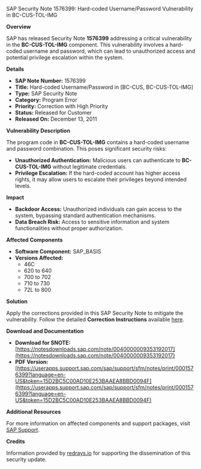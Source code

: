 SAP Security Note 1576399: Hard-coded Username/Password Vulnerability in BC-CUS-TOL-IMG

**Overview**

SAP has released Security Note **1576399** addressing a critical vulnerability in the **BC-CUS-TOL-IMG** component. This vulnerability involves a hard-coded username and password, which can lead to unauthorized access and potential privilege escalation within the system.

**Details**

- **SAP Note Number:** 1576399
- **Title:** Hard-coded Username/Password in [BC-CUS, BC-CUS-TOL-IMG]
- **Type:** SAP Security Note
- **Category:** Program Error
- **Priority:** Correction with High Priority
- **Status:** Released for Customer
- **Released On:** December 13, 2011

**Vulnerability Description**

The program code in **BC-CUS-TOL-IMG** contains a hard-coded username and password combination. This poses significant security risks:

- **Unauthorized Authentication:** Malicious users can authenticate to **BC-CUS-TOL-IMG** without legitimate credentials.
- **Privilege Escalation:** If the hard-coded account has higher access rights, it may allow users to escalate their privileges beyond intended levels.

**Impact**

- **Backdoor Access:** Unauthorized individuals can gain access to the system, bypassing standard authentication mechanisms.
- **Data Breach Risk:** Access to sensitive information and system functionalities without proper authorization.

**Affected Components**

- **Software Component:** SAP_BASIS
- **Versions Affected:**
  - 46C
  - 620 to 640
  - 700 to 702
  - 710 to 730
  - 72L to 800

**Solution**

Apply the corrections provided in this SAP Security Note to mitigate the vulnerability. Follow the detailed **Correction Instructions** available [here](https://me.sap.com/corrins/0001576399/41).

**Download and Documentation**

- **Download for SNOTE:** [https://notesdownloads.sap.com/note/0040000009353192017](https://notesdownloads.sap.com/note/0040000009353192017)
- **PDF Version:** [https://userapps.support.sap.com/sap/support/sfm/notes/print/0001576399?language=en-US&token=15D2BC5C00AD10E253BAAEA8BBD0094F](https://userapps.support.sap.com/sap/support/sfm/notes/print/0001576399?language=en-US&token=15D2BC5C00AD10E253BAAEA8BBD0094F)

**Additional Resources**

For more information on affected components and support packages, visit [SAP Support](https://me.sap.com/).

**Credits**

Information provided by [redrays.io](https://redrays.io) for supporting the dissemination of this security update.